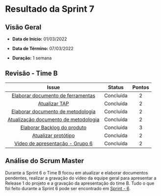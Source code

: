 # Resultado da Sprint 7

## Visão Geral

- **Data de Início:** 01/03/2022

- **Data de Término:** 07/03/2022

- **Duração:** 1 semana

## Revisão - Time B

|                                                Issue                                                |  Status   | Pontos |
| :-------------------------------------------------------------------------------------------------: | :-------: | :----: |
|  [Elaborar documento de ferramentas](https://github.com/fga-eps-mds/2021.2-Sigaa-Plus/issues/113)   | Concluída |   2    |
|            [Atualizar TAP](https://github.com/fga-eps-mds/2021.2-Sigaa-Plus/issues/120)             | Concluída |   2    |
|  [Elaborar documento de metodologia](https://github.com/fga-eps-mds/2021.2-Sigaa-Plus/issues/116)   | Concluída |   2    |
| [Atualização documento de metodologia](https://github.com/fga-eps-mds/2021.2-Sigaa-Plus/issues/118) | Concluída |   2    |
|     [Elaborar Backlog do produto](https://github.com/fga-eps-mds/2021.2-Sigaa-Plus/issues/126)      | Concluída |   3    |
|         [Atualizar protótipo](https://github.com/fga-eps-mds/2021.2-Sigaa-Plus/issues/103)          | Concluída |   2    |
|   [Vídeo de apresentação - Grupo 6](https://github.com/fga-eps-mds/2021.2-Sigaa-Plus/issues/155)    | Concluída |   2    |

## Análise do Scrum Master

Durante a Sprint 6 o Time B focou em atualizar e elaborar documentos pendentes, realizar a gravação do vídeo da equipe geral para apresentar a Release 1 do projeto e a gravação da apresentação do time B. Tudo o que foi feito durante a Sprint 6 pode ser encontrado em [Sprint - 6](https://github.com/fga-eps-mds/2021.2-Sigaa-Plus/milestone/7).
